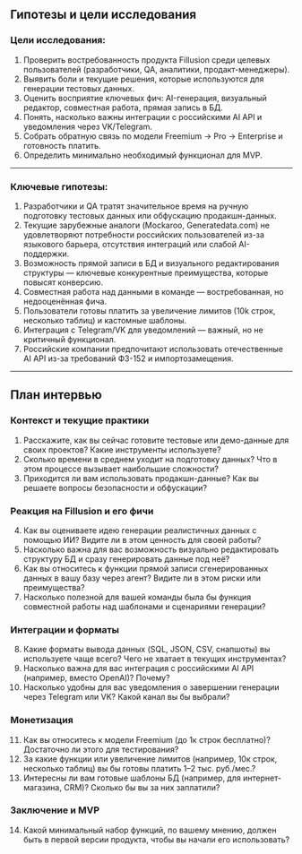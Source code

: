 ## **Гипотезы и цели исследования**

### **Цели исследования:**
1. Проверить востребованность продукта Fillusion среди целевых пользователей (разработчики, QA, аналитики, продакт-менеджеры).
2. Выявить боли и текущие решения, которые используются для генерации тестовых данных.
3. Оценить восприятие ключевых фич: AI-генерация, визуальный редактор, совместная работа, прямая запись в БД.
4. Понять, насколько важны интеграции с российскими AI API и уведомления через VK/Telegram.
5. Собрать обратную связь по модели Freemium → Pro → Enterprise и готовность платить.
6. Определить минимально необходимый функционал для MVP.

---

### **Ключевые гипотезы:**

1. Разработчики и QA тратят значительное время на ручную подготовку тестовых данных или обфускацию продакшн-данных.
2. Текущие зарубежные аналоги (Mockaroo, Generatedata.com) не удовлетворяют потребности российских пользователей из-за языкового барьера, отсутствия интеграций или слабой AI-поддержки.
3. Возможность прямой записи в БД и визуального редактирования структуры — ключевые конкурентные преимущества, которые повысят конверсию.
4. Совместная работа над данными в команде — востребованная, но недооценённая фича.
5. Пользователи готовы платить за увеличение лимитов (10k строк, несколько таблиц) и кастомные шаблоны.
6. Интеграция с Telegram/VK для уведомлений — важный, но не критичный функционал.
7. Российские компании предпочитают использовать отечественные AI API из-за требований ФЗ-152 и импортозамещения.

---

## **План интервью**

### **Контекст и текущие практики**

1. Расскажите, как вы сейчас готовите тестовые или демо-данные для своих проектов? Какие инструменты используете?
2. Сколько времени в среднем уходит на подготовку данных? Что в этом процессе вызывает наибольшие сложности?
3. Приходится ли вам использовать продакшн-данные? Как вы решаете вопросы безопасности и обфускации?

### **Реакция на Fillusion и его фичи**

4. Как вы оцениваете идею генерации реалистичных данных с помощью ИИ? Видите ли в этом ценность для своей работы?
5. Насколько важна для вас возможность визуально редактировать структуру БД и сразу генерировать данные под неё?
6. Как вы относитесь к функции прямой записи сгенерированных данных в вашу базу через агент? Видите ли в этом риски или преимущества?
7. Насколько полезной для вашей команды была бы функция совместной работы над шаблонами и сценариями генерации?

### **Интеграции и форматы**

8. Какие форматы вывода данных (SQL, JSON, CSV, снапшоты) вы используете чаще всего? Чего не хватает в текущих инструментах?
9. Насколько важна для вас интеграция с российскими AI API (например, вместо OpenAI)? Почему?
10. Насколько удобны для вас уведомления о завершении генерации через Telegram или VK? Какой канал вы бы выбрали?

### **Монетизация**

11. Как вы относитесь к модели Freemium (до 1к строк бесплатно)? Достаточно ли этого для тестирования?
12. За какие функции или увеличение лимитов (например, 10к строк, несколько таблиц) вы бы готовы платить 1–2 тыс. руб./мес.?
13. Интересны ли вам готовые шаблоны БД (например, для интернет-магазина, CRM)? Сколько бы вы за них заплатили?

### **Заключение и MVP**

14. Какой минимальный набор функций, по вашему мнению, должен быть в первой версии продукта, чтобы вы начали его использовать?
